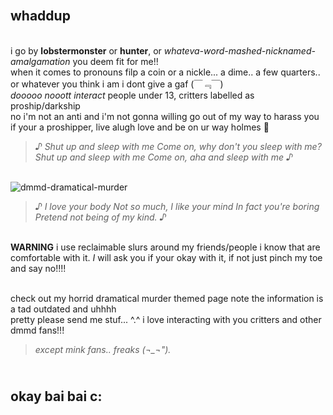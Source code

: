 ## <br> whaddup 
<br> i go by **lobstermonster** or **hunter**, or *whateva-word-mashed-nicknamed-amalgamation* you deem fit for me!!
<br> when it comes to pronouns filp a coin or a nickle... a dime.. a few quarters.. or whatever you think i am i dont give a gaf (￣﹃￣)
<br> *dooooo nooott interact* people under 13, critters labelled as proship/darkship
<br> no i'm not an anti and i'm not gonna willing go out of my way to harass you if your a proshipper, live alugh love and be on ur way holmes 🙏
> *♪ Shut up and sleep with me Come on, why don't you sleep with me? Shut up and sleep with me Come on, aha and sleep with me ♪*

<br> ![dmmd-dramatical-murder](https://github.com/user-attachments/assets/1200bd20-b9b9-49fc-a081-a36aa148632a)



> *♪ I love your body Not so much, I like your mind In fact you're boring Pretend not being of my kind. ♪*

<br> **WARNING** i use reclaimable slurs around my friends/people i know that are comfortable with it. *I* will ask you if your okay with it, if not just pinch my toe and say no!!!! 

<br> check out my horrid dramatical murder themed page note the information is a tad outdated and uhhhh
<br> pretty please send me stuf... ^.^ i love interacting with you critters and other dmmd fans!!!
> *except mink fans.. freaks (¬_¬").*

## <br> okay bai bai c:
